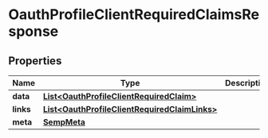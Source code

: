 

# OauthProfileClientRequiredClaimsResponse


## Properties

| Name | Type | Description | Notes |
|------------ | ------------- | ------------- | -------------|
|**data** | [**List&lt;OauthProfileClientRequiredClaim&gt;**](OauthProfileClientRequiredClaim.md) |  |  [optional] |
|**links** | [**List&lt;OauthProfileClientRequiredClaimLinks&gt;**](OauthProfileClientRequiredClaimLinks.md) |  |  [optional] |
|**meta** | [**SempMeta**](SempMeta.md) |  |  |



